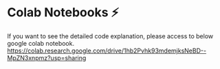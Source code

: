 # Colab Notebooks ⚡
If you want to see the detailed code explanation, please access to below google colab notebook.
https://colab.research.google.com/drive/1hb2Pvhk93mdemjksNeBD--MpZN3xnpmz?usp=sharing
